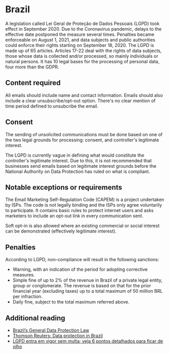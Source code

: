 # Brazil
A legislation called Lei Geral de Proteção de Dados Pessoais (LGPD) took effect in September 2020. Due to the Coronavirus pandemic, delays to the effective date postponed the measure several times. Penalties became enforceable on August 1, 2021, and data subjects and public authorities could enforce their rights starting on September 18, 2020. The LGPD is made up of 65 articles. Articles 17-22 deal with the rights of data subjects, those whose data is collected and/or processed, so mainly individuals or natural persons. It has 10 legal bases for the processing of personal data, four more than the GDPR.

## Content required
All emails should include name and contact information. Emails should also include a clear unsubscribe/opt-out option. There's no clear mention of time period defined to unsubcribe the email.

## Consent
The sending of unsolicited communications must be done based on one of the two legal grounds for processing: consent, and controller's legitimate interest.

The LGPD is currently vague in defining what would constitute the controller's legitimate interest. Due to this, it is not recommended that businesses send emails based on legitimate interest grounds before the National Authority on Data Protection has ruled on what is compliant.

## Notable exceptions or requirements
The Email Marketing Self-Regulation Code (CAPEM) is a project undertaken by ISPs. The code is not legally binding and the ISPs only agree voluntarily to participate. It contains basic rules to protect internet users and asks marketers to include an opt-out link in every communication sent.

Soft opt-in is also allowed where an existing commercial or social interest can be demonstrated (effectively legitimate interest).

## Penalties
According to LGPD, non-compliance will result in the following sanctions:
- Warning, with an indication of the period for adopting corrective measures.
- Simple fine of up to 2% of the revenue in Brazil of a private legal entity, group or conglomerate. The revenue is based on that for the prior financial year (excluding taxes) up to a total maximum of 50 million BRL per infraction.
- Daily fine, subject to the total maximum referred above.

## Additional reading
- [Brazil’s General Data Protection Law](https://usercentrics.com/knowledge-hub/brazil-lgpd-general-data-protection-law-overview/)
- [Thomson Reuters: Data protection in Brazil](https://uk.practicallaw.thomsonreuters.com/4-520-1732)
- [LGPD entra em vigor sem multa; veja 6 pontos detalhados para ficar de olho](https://www.uol.com.br/tilt/noticias/redacao/2020/09/19/lgpd-entra-em-vigor-sem-ter-fiscalizacao-ativa-ou-multa-entenda-o-que-muda.htm?cmpid=copiaecola)

